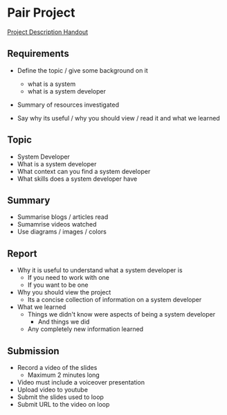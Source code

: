# Pair Project
[Project Description Handout](https://loop.dcu.ie/pluginfile.php/6267989/mod_resource/content/5/PairProject1-2025.pdf)
## Requirements
* Define the topic / give some background on it
  * what is a system
  * what is a system developer
  
* Summary of resources investigated
* Say why its useful / why you should view / read it and what we learned
## Topic
* System Developer
* What is a system developer
* What context can you find a system developer
* What skills does a system developer have
## Summary
* Summarise blogs / articles read
* Sumamrise videos watched
* Use diagrams / images / colors
## Report
* Why it is useful to understand what a system developer is
  * If you need to work with one
  * If you want to be one
* Why you should view the project
  * Its a concise collection of information on a system developer 
* What we learned
  * Things we didn't know were aspects of being a system developer
    * And things we did
  * Any completely new information learned
## Submission
* Record a video of the slides
  * Maximum 2 minutes long
* Video must include a voiceover presentation
* Upload video to youtube
* Submit the slides used to loop 
* Submit URL to the video on loop
